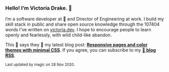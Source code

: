 ### Hello! I’m Victoria Drake. 👋

I’m a software developer at 💜 and Director of Engineering at work. I build my skill stack in public and share open source knowledge through the 107404 words I’ve written on [victoria.dev](https://victoria.dev). I hope to encourage people to learn openly and fearlessly, with wild child-like abandon.

This 🦊 says they 🎉 my latest blog post: **[Responsive pages and color themes with minimal CSS](https://victoria.dev/blog/responsive-pages-and-color-themes-with-minimal-css/)**. If you agree, you can subscribe to my [📡 **blog RSS**](https://victoria.dev/index.xml).

<sub>Last updated by magic on 28 Nov 2020.</sub>
